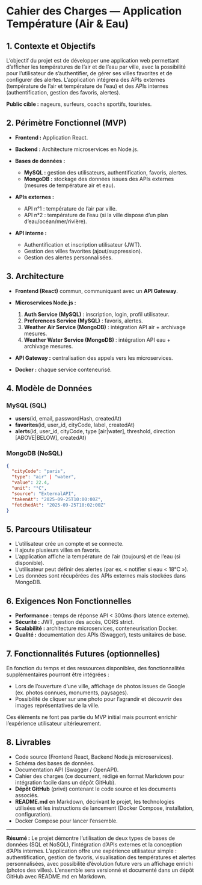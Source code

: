 # Cahier des Charges — Application Température (Air & Eau)

## 1. Contexte et Objectifs

L’objectif du projet est de développer une application web permettant d’afficher les températures de l’air et de l’eau par ville, avec la possibilité pour l’utilisateur de s’authentifier, de gérer ses villes favorites et de configurer des alertes. L’application intégrera des APIs externes (température de l’air et température de l’eau) et des APIs internes (authentification, gestion des favoris, alertes).

**Public cible :** nageurs, surfeurs, coachs sportifs, touristes.

## 2. Périmètre Fonctionnel (MVP)

* **Frontend :** Application React.
* **Backend :** Architecture microservices en Node.js.
* **Bases de données :**

  * **MySQL :** gestion des utilisateurs, authentification, favoris, alertes.
  * **MongoDB :** stockage des données issues des APIs externes (mesures de température air et eau).
* **APIs externes :**

  * API n°1 : température de l’air par ville.
  * API n°2 : température de l’eau (si la ville dispose d’un plan d’eau/océan/mer/rivière).
* **API interne :**

  * Authentification et inscription utilisateur (JWT).
  * Gestion des villes favorites (ajout/suppression).
  * Gestion des alertes personnalisées.

## 3. Architecture

* **Frontend (React)** commun, communiquant avec un **API Gateway**.
* **Microservices Node.js :**

  1. **Auth Service (MySQL)** : inscription, login, profil utilisateur.
  2. **Preferences Service (MySQL)** : favoris, alertes.
  3. **Weather Air Service (MongoDB)** : intégration API air + archivage mesures.
  4. **Weather Water Service (MongoDB)** : intégration API eau + archivage mesures.
* **API Gateway :** centralisation des appels vers les microservices.
* **Docker :** chaque service conteneurisé.

## 4. Modèle de Données

### MySQL (SQL)

* **users**(id, email, passwordHash, createdAt)
* **favorites**(id, user_id, cityCode, label, createdAt)
* **alerts**(id, user_id, cityCode, type [air|water], threshold, direction [ABOVE|BELOW], createdAt)

### MongoDB (NoSQL)

```json
{
  "cityCode": "paris",
  "type": "air" | "water",
  "value": 22.4,
  "unit": "°C",
  "source": "ExternalAPI",
  "takenAt": "2025-09-25T10:00:00Z",
  "fetchedAt": "2025-09-25T10:02:00Z"
}
```

## 5. Parcours Utilisateur

* L’utilisateur crée un compte et se connecte.
* Il ajoute plusieurs villes en favoris.
* L’application affiche la température de l’air (toujours) et de l’eau (si disponible).
* L’utilisateur peut définir des alertes (par ex. « notifier si eau < 18°C »).
* Les données sont récupérées des APIs externes mais stockées dans MongoDB.

## 6. Exigences Non Fonctionnelles

* **Performance :** temps de réponse API < 300ms (hors latence externe).
* **Sécurité :** JWT, gestion des accès, CORS strict.
* **Scalabilité :** architecture microservices, conteneurisation Docker.
* **Qualité :** documentation des APIs (Swagger), tests unitaires de base.

## 7. Fonctionnalités Futures (optionnelles)

En fonction du temps et des ressources disponibles, des fonctionnalités supplémentaires pourront être intégrées :

* Lors de l’ouverture d’une ville, affichage de photos issues de Google (ex. photos connues, monuments, paysages).
* Possibilité de cliquer sur une photo pour l’agrandir et découvrir des images représentatives de la ville.

Ces éléments ne font pas partie du MVP initial mais pourront enrichir l’expérience utilisateur ultérieurement.

## 8. Livrables

* Code source (Frontend React, Backend Node.js microservices).
* Schéma des bases de données.
* Documentation API (Swagger / OpenAPI).
* Cahier des charges (ce document, rédigé en format Markdown pour intégration facile dans un dépôt GitHub).
* **Dépôt GitHub** (privé) contenant le code source et les documents associés.
* **README.md** en Markdown, décrivant le projet, les technologies utilisées et les instructions de lancement (Docker Compose, installation, configuration).
* Docker Compose pour lancer l’ensemble.

---

**Résumé :** Le projet démontre l’utilisation de deux types de bases de données (SQL et NoSQL), l’intégration d’APIs externes et la conception d’APIs internes. L’application offre une expérience utilisateur simple : authentification, gestion de favoris, visualisation des températures et alertes personnalisées, avec possibilité d’évolution future vers un affichage enrichi (photos des villes). L’ensemble sera versionné et documenté dans un dépôt GitHub avec README.md en Markdown.
